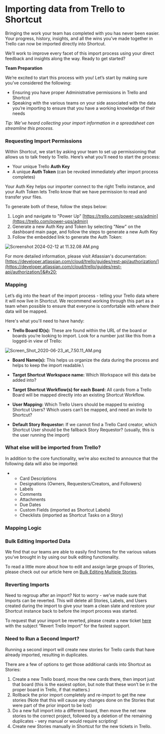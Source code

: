 # Importing data from Trello to Shortcut

Bringing the work your team has completed with you has never been easier. Your progress, history, insights, and all the wins you’ve made together in Trello can now be imported directly into Shortcut.

We’ll work to improve every facet of this import process using your direct feedback and insights along the way. Ready to get started?

**Team Preparation**

We’re excited to start this process with you! Let’s start by making sure you’ve considered the following:

* Ensuring you have proper Administrative permissions in Trello and Shortcut
* Speaking with the various teams on your side associated with the data you’re importing to ensure that you have a working knowledge of their needs

_Tip: We’ve heard collecting your import information in a spreadsheet can streamline this process._

### **Requesting Import Permissions** <a href="#h_01hmchr8sdpt2jgyzsrc57pb71" id="h_01hmchr8sdpt2jgyzsrc57pb71"></a>

Within Shortcut, we start by asking your team to set up permissioning that allows us to talk freely to Trello. Here’s what you’ll need to start the process:

* Your unique Trello **Auth Key**
* A unique **Auth Token** (can be revoked immediately after import process completes)

Your Auth Key helps our importer connect to the right Trello instance, and your Auth Token lets Trello know that we have permission to read and transfer your files.

To generate both of these, follow the steps below:

1. Login and navigate to "Power Up" [https://trello.com/power-ups/admin](https://trello.com/power-ups/admin)
2. Generate a new Auth Key and Token by selecting "New" on the dashboard main page, and follow the steps to generate a new Auth Key
3. Follow the embedded link to generate the Auth Token:

![Screenshot 2024-02-12 at 11.32.08 AM.png](https://help.shortcut.com/hc/article_attachments/23900482192660)

For more detailed information, please visit Atlassian's documentation: [https://developer.atlassian.com/cloud/trello/guides/rest-api/authorization/](https://developer.atlassian.com/cloud/trello/guides/rest-api/authorization/)&#x20;

### **Mapping** <a href="#h_01hmchre918ngqt7jr06dcv1j9" id="h_01hmchre918ngqt7jr06dcv1j9"></a>

Let’s dig into the heart of the import process - telling your Trello data where it will now live in Shortcut. We recommend working through this part as a team when possible to ensure that everyone is comfortable with where their data will be mapped.

Here's what you'll need to have handy:

* **Trello Board ID(s):** These are found within the URL of the board or boards you’re looking to import. Look for a number just like this from a logged-in view of Trello:

![Screen\_Shot\_2020-06-23\_at\_7.50.11\_AM.png](https://help.shortcut.com/hc/article_attachments/360060322931)

* **Board Name(s):** This helps us organize the data during the process and helps to keep the import readable.\

* **Target Shortcut Workspace name:** Which Workspace will this data be added into?
* **Target Shortcut Workflow(s) for each Board:** All cards from a Trello Board will be mapped directly into an existing Shortcut Workflow.
* **User Mapping:** Which Trello Users should be mapped to existing Shortcut Users? Which users can’t be mapped, and need an invite to Shortcut?
* **Default Story Requestor:** If we cannot find a Trello Card creator, which Shortcut User should be the fallback Story Requestor? (usually, this is the user running the import)

### **What else will be imported from Trello?** <a href="#h_01hmchrk1he7e41xfvx4wp1c5h" id="h_01hmchrk1he7e41xfvx4wp1c5h"></a>

In addition to the core functionality, we’re also excited to announce that the following data will also be imported:

*
  * Card Descriptions
  * Designations (Owners, Requesters/Creators, and Followers)
  * Labels
  * Comments
  * Attachments
  * Due Dates
  * Custom Fields (imported as Shortcut Labels)
  * Checklists (imported as Shortcut Tasks on a Story)

### **Mapping Logic**  <a href="#h_01hmchrpak1yx9dcbyh2x2why8" id="h_01hmchrpak1yx9dcbyh2x2why8"></a>

### **Bulk Editing Imported Data** <a href="#h_01hmchrswbxg6p79jk029shw73" id="h_01hmchrswbxg6p79jk029shw73"></a>

We find that our teams are able to easily find homes for the various values you’ve brought in by using our bulk editing functionality.

To read a little more about how to edit and assign large groups of Stories, please check out our article here on [Bulk Editing Multiple Stories](https://help.clubhouse.io/hc/en-us/articles/360044698631).

### **Reverting Imports** <a href="#h_01hmchrx7r8vd882b2vr9b2z52" id="h_01hmchrx7r8vd882b2vr9b2z52"></a>

Need to regroup after an import? Not to worry - we’ve made sure that Imports can be reverted. This will delete all Stories, Labels, and Users created during the import to give your team a clean slate and restore your Shortcut instance back to before the import process was started.

To request that your import be reverted, please create a new ticket [here](https://help.clubhouse.io/hc/en-us/requests/new) with the subject “Revert Trello Import” for the fastest support.

### **Need to Run a Second Import?** <a href="#h_01hmchs0fyjcbj3ht3we8ackxk" id="h_01hmchs0fyjcbj3ht3we8ackxk"></a>

Running a second import will create new stories for Trello cards that have already imported, resulting in duplicates.

There are a few of options to get those additional cards into Shortcut as Stories:

1. Create a new Trello board, move the new cards there, then import just that board (this is the easiest option, but note that these won’t be in the proper board in Trello, if that matters.)
2. Rollback the prior import completely and re-import to get the new stories (Note that this will cause any changes done on the Stories that were part of the prior import to be lost)
3. Do a new full import into a different board, then move the net new stories to the correct project, followed by a deletion of the remaining duplicates - very manual or would require scripting!
4. Create new Stories manually in Shortcut for the new tickets in Trello.
